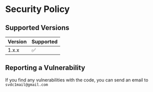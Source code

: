 # Security Policy

## Supported Versions

| Version | Supported          |
| ------- | ------------------ |
| 1.x.x   | :white_check_mark: |

## Reporting a Vulnerability

If you find any vulnerabilities with the code, you can send an email to `svdc1mail@gmail.com`

